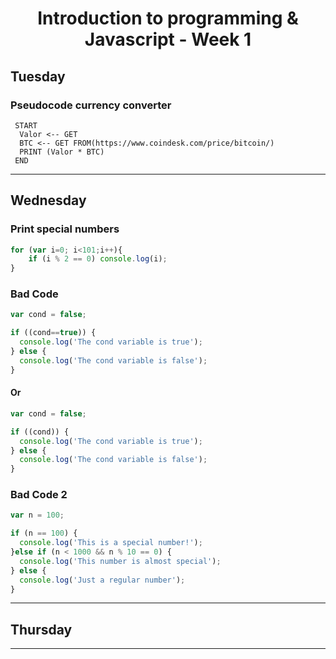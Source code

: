 
<h1 align="center">Introduction to programming & Javascript - Week 1</h1>
  
  
 ## Tuesday

<h3>Pseudocode currency converter</h3>

```
 START
  Valor <-- GET
  BTC <-- GET FROM(https://www.coindesk.com/price/bitcoin/)
  PRINT (Valor * BTC)
 END
```
***
## Wednesday

<h3>Print special numbers</h3> 

```javascript
for (var i=0; i<101;i++){
	if (i % 2 == 0) console.log(i);
}
```


<h3>Bad Code</h3> 

```javascript
var cond = false;

if ((cond==true)) {
  console.log('The cond variable is true');
} else {
  console.log('The cond variable is false');
}
```

<h4>Or</h4>

```javascript
var cond = false;

if ((cond)) {
  console.log('The cond variable is true');
} else {
  console.log('The cond variable is false');
}
```
<h3>Bad Code 2</h3> 

```javascript
var n = 100;

if (n == 100) {
  console.log('This is a special number!');
}else if (n < 1000 && n % 10 == 0) {
  console.log('This number is almost special');
} else {
  console.log('Just a regular number');
}
```
***
## Thursday
***
